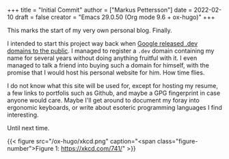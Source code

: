 +++
title = "Initial Commit"
author = ["Markus Pettersson"]
date = 2022-02-10
draft = false
creator = "Emacs 29.0.50 (Org mode 9.6 + ox-hugo)"
+++

This marks the start of my very own personal blog. Finally.

I intended to start this project way back when [Google released .dev domains to the public](https://blog.google/technology/developers/hello-dev/).
I managed to register a `.dev` domain containing my name for several years without doing anything fruitful with it. I even managed to talk a friend into buying such a domain for himself, with the promise that I would host his personal website for him. How time flies.

I do not know what this site will be used for, except for hosting my resume, a few links to portfolis such as Github, and maybe a GPG fingerprint in case anyone would care.
Maybe I'll get around to document my foray into ergonomic keyboards, or write about esoteric programming languages I find interesting.

Until next time.

{{< figure src="/ox-hugo/xkcd.png" caption="<span class=\"figure-number\">Figure 1: </span><https://xkcd.com/741/>" >}}
